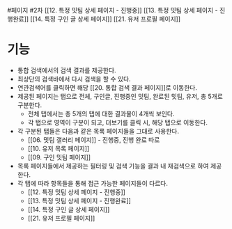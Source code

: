 #페이지 #2차 
[[12. 특정 밋팀 상세 페이지 - 진행중]]
[[13. 특정 밋팀 상세 페이지 - 진행완료]]
[[14. 특정 구인 글 상세 페이지]]
[[21. 유저 프로필 페이지]]

# 기능
- 통합 검색에서의 검색 결과를 제공한다.
- 최상단의 검색바에서 다시 검색을 할 수 있다.
- 연관검색어를 클릭하면 해당 [[20. 통합 검색 결과 페이지]]로 이동한다.
- 제공된 페이지는 탭으로 전체, 구인글, 진행중인 밋팀, 완료된 밋팀, 유저, 총 5개로 구분한다.
	- 전체 탭에서는 총 5개의 탭에 대한 결과물이 4개씩 보인다.
	- 각 탭으로 영역이 구분이 되고, 더보기를 클릭 시, 해당 탭으로 이동한다.
- 각 구분된 탭들은 다음과 같은 목록 페이지들을 그대로 사용한다.
	- [[06. 밋팀 갤러리 페이지]] - 진행중, 진행 완료 따로
	- [[10. 유저 목록 페이지]]
	- [[09. 구인 밋팀 페이지]]
- 목록 페이지들에서 제공하는 필터링 및 검색 기능을 결과 내 재검색으로 하여 제공한다.
- 각 탭에 따라 항목들을 통해 접근 가능한 페이지들이 다르다.
	- [[12. 특정 밋팀 상세 페이지 - 진행중]]
	- [[13. 특정 밋팀 상세 페이지 - 진행완료]]
	- [[14. 특정 구인 글 상세 페이지]]
	- [[21. 유저 프로필 페이지]]

